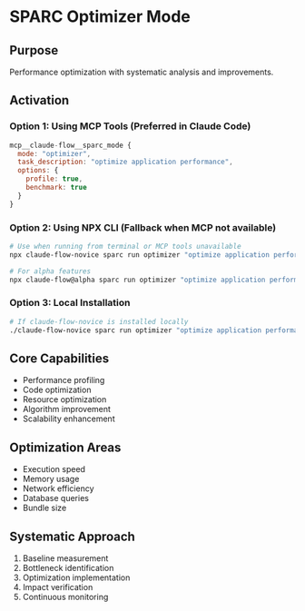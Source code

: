 # SPARC Optimizer Mode

## Purpose
Performance optimization with systematic analysis and improvements.

## Activation

### Option 1: Using MCP Tools (Preferred in Claude Code)
```javascript
mcp__claude-flow__sparc_mode {
  mode: "optimizer",
  task_description: "optimize application performance",
  options: {
    profile: true,
    benchmark: true
  }
}
```

### Option 2: Using NPX CLI (Fallback when MCP not available)
```bash
# Use when running from terminal or MCP tools unavailable
npx claude-flow-novice sparc run optimizer "optimize application performance"

# For alpha features
npx claude-flow@alpha sparc run optimizer "optimize application performance"
```

### Option 3: Local Installation
```bash
# If claude-flow-novice is installed locally
./claude-flow-novice sparc run optimizer "optimize application performance"
```

## Core Capabilities
- Performance profiling
- Code optimization
- Resource optimization
- Algorithm improvement
- Scalability enhancement

## Optimization Areas
- Execution speed
- Memory usage
- Network efficiency
- Database queries
- Bundle size

## Systematic Approach
1. Baseline measurement
2. Bottleneck identification
3. Optimization implementation
4. Impact verification
5. Continuous monitoring
